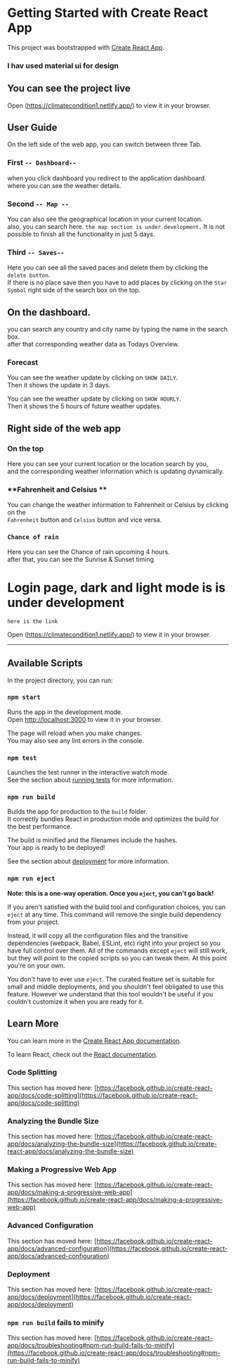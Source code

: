 # Getting Started with Create React App

This project was bootstrapped with [Create React App](https://github.com/facebook/create-react-app).

### I hav used material ui for design 

## You can see the project live 

Open (https://climatecondition1.netlify.app/) to view it in your browser.

## User Guide
On the left side of the web app, you can switch between three Tab.

### First `-- Dashboard--`

when you click dashboard you redirect to the application dashboard.\
where you can see the weather details.

### Second `-- Map --`

You can also see the geographical location in your current location.\
also, you can search here. `the map section is under development.`
It is not possible to finish all the functionality in just 5 days. 

###  Third  `-- Saves-- `

Here you can see all the saved paces and delete them by clicking the `delete button`.\
If there is no place save then you have to add places by clicking on the `Star Symbol` right side of the search box on the top.

## On the dashboard.
you can search any country and city name by typing the name in the search box.\
after that corresponding weather data as Todays Overview.

### Forecast

You can see the weather update by clicking on `SHOW DAILY`.\
Then it shows the update in 3 days.

You can see the weather update by clicking on `SHOW HOURLY`.\
Then it shows the 5 hours of future weather updates.

## Right side of the web app

### On the top

 Here you can see your current location or the location search by you,\
 and the corresponding weather information which is updating dynamically.

 ### **Fahrenheit and Celsius **
 
 You can change the weather information to  Fahrenheit or Celsius by clicking  on the \
 `Fahrenheit` button and `Celsius` button and vice versa.
 
 ### `Chance of rain`
 
 Here you can see the Chance of rain upcoming 4 hours.\
 after that, you can see the Sunrise & Sunset timing
 
 

# Login page, dark and light mode is is under development 
`here is the link` 

Open (https://climatecondition1.netlify.app/) to view it in your browser.



 ------------ -------------- -------------- -------------- ------------ ---------- ---------- 
  
## Available Scripts

In the project directory, you can run:

### `npm start`

Runs the app in the development mode.\
Open [http://localhost:3000](http://localhost:3000) to view it in your browser.

The page will reload when you make changes.\
You may also see any lint errors in the console.

### `npm test`

Launches the test runner in the interactive watch mode.\
See the section about [running tests](https://facebook.github.io/create-react-app/docs/running-tests) for more information.

### `npm run build`

Builds the app for production to the `build` folder.\
It correctly bundles React in production mode and optimizes the build for the best performance.

The build is minified and the filenames include the hashes.\
Your app is ready to be deployed!

See the section about [deployment](https://facebook.github.io/create-react-app/docs/deployment) for more information.

### `npm run eject`

**Note: this is a one-way operation. Once you `eject`, you can't go back!**

If you aren't satisfied with the build tool and configuration choices, you can `eject` at any time. This command will remove the single build dependency from your project.

Instead, it will copy all the configuration files and the transitive dependencies (webpack, Babel, ESLint, etc) right into your project so you have full control over them. All of the commands except `eject` will still work, but they will point to the copied scripts so you can tweak them. At this point you're on your own.

You don't have to ever use `eject`. The curated feature set is suitable for small and middle deployments, and you shouldn't feel obligated to use this feature. However we understand that this tool wouldn't be useful if you couldn't customize it when you are ready for it.

## Learn More

You can learn more in the [Create React App documentation](https://facebook.github.io/create-react-app/docs/getting-started).

To learn React, check out the [React documentation](https://reactjs.org/).

### Code Splitting

This section has moved here: [https://facebook.github.io/create-react-app/docs/code-splitting](https://facebook.github.io/create-react-app/docs/code-splitting)

### Analyzing the Bundle Size

This section has moved here: [https://facebook.github.io/create-react-app/docs/analyzing-the-bundle-size](https://facebook.github.io/create-react-app/docs/analyzing-the-bundle-size)

### Making a Progressive Web App

This section has moved here: [https://facebook.github.io/create-react-app/docs/making-a-progressive-web-app](https://facebook.github.io/create-react-app/docs/making-a-progressive-web-app)

### Advanced Configuration

This section has moved here: [https://facebook.github.io/create-react-app/docs/advanced-configuration](https://facebook.github.io/create-react-app/docs/advanced-configuration)

### Deployment

This section has moved here: [https://facebook.github.io/create-react-app/docs/deployment](https://facebook.github.io/create-react-app/docs/deployment)

### `npm run build` fails to minify

This section has moved here: [https://facebook.github.io/create-react-app/docs/troubleshooting#npm-run-build-fails-to-minify](https://facebook.github.io/create-react-app/docs/troubleshooting#npm-run-build-fails-to-minify)
